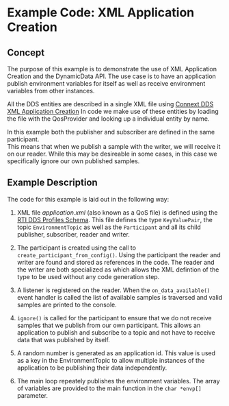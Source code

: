 # Example Code: XML Application Creation

## Concept

The purpose of this example is to demonstrate the use of XML Application Creation
and the DynamicData API.  The use case is to have an application publish
environment variables for itself as well as receive environment variables 
from other instances. 

All the DDS entities are described in a single XML file using 
[Connext DDS XML Application Creation](https://community.rti.com/static/documentation/connext-dds/current/doc/manuals/connext_dds/xml_application_creation/html_files/RTI_ConnextDDS_CoreLibraries_XML_AppCreation_GettingStarted/index.htm)
In code we make use of these entities by loading the file with the QosProvider
and looking up a individual entity by name. 

In this example both the publisher and subscriber are defined in the same participant.  
This means that when we publish a sample with the writer, we will receive it on our reader.
While this may be desireable in some cases, in this case we specifically ignore 
our own published samples.  

## Example Description

The code for this example is laid out in the following way:

1) XML file *application.xml* (also known as a QoS file) is defined using the 
[RTI DDS Profiles Schema](http://community.rti.com/schema/6.0.0/rti_dds_profiles.xsd).
This file defines the type ```KeyValuePair```, the topic ```EnvironmentTopic``` 
as well as the ```Participant``` and all its child publisher, subscriber, reader and writer.
           
2) The participant is created using the call to ```create_participant_from_config()```.
Using the participant the reader and writer are found and stored as references in the code.
The reader and the writer are both specialized as <DynamicData> which allows the
XML defintion of the type to be used without any code generation step.

3) A listener is registered on the reader.  When the ```on_data_available()``` event
handler is called the list of available samples is traversed and valid samples are printed 
to the console.

4) ```ignore()``` is called for the participant to ensure that we 
do not receive samples that we publish from our own participant.  This allows 
an application to publish and subscribe to a topic and not have to receive
data that was published by itself.

5) A random number is generated as an application id.  This value is used as a key
in the EnvironmentTopic to allow multiple instances of the application to be
publishing their data independently.

6) The main loop repeately publishes the environment variables.  The array of
variables are provided to the main function in the ```char *envp[]``` parameter.

